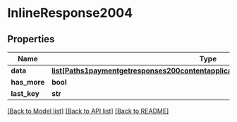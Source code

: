 # InlineResponse2004

## Properties
Name | Type | Description | Notes
------------ | ------------- | ------------- | -------------
**data** | [**list[Paths1paymentgetresponses200contentapplication1jsonschemapropertiesdataitems]**](Paths1paymentgetresponses200contentapplication1jsonschemapropertiesdataitems.md) |  | [optional] 
**has_more** | **bool** |  | [optional] 
**last_key** | **str** |  | [optional] 

[[Back to Model list]](../README.md#documentation-for-models) [[Back to API list]](../README.md#documentation-for-api-endpoints) [[Back to README]](../README.md)

